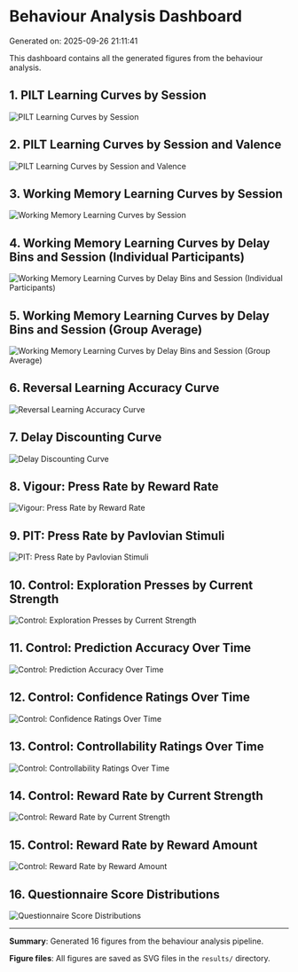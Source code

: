 # Behaviour Analysis Dashboard

Generated on: 2025-09-26 21:11:41

This dashboard contains all the generated figures from the behaviour analysis.

## 1. PILT Learning Curves by Session

![PILT Learning Curves by Session](PILT_learning_curves_by_session.svg)

## 2. PILT Learning Curves by Session and Valence

![PILT Learning Curves by Session and Valence](PILT_learning_curves_by_session_and_valence.svg)

## 3. Working Memory Learning Curves by Session

![Working Memory Learning Curves by Session](WM_learning_curves_by_session.svg)

## 4. Working Memory Learning Curves by Delay Bins and Session (Individual Participants)

![Working Memory Learning Curves by Delay Bins and Session (Individual Participants)](WM_learning_curves_by_delay_bins_and_session_individuals.svg)

## 5. Working Memory Learning Curves by Delay Bins and Session (Group Average)

![Working Memory Learning Curves by Delay Bins and Session (Group Average)](WM_learning_curves_by_delay_bins_and_session_group.svg)

## 6. Reversal Learning Accuracy Curve

![Reversal Learning Accuracy Curve](reversal_accuracy_curve.svg)

## 7. Delay Discounting Curve

![Delay Discounting Curve](delay_discounting_curve.svg)

## 8. Vigour: Press Rate by Reward Rate

![Vigour: Press Rate by Reward Rate](vigour_press_rate_by_reward_rate.svg)

## 9. PIT: Press Rate by Pavlovian Stimuli

![PIT: Press Rate by Pavlovian Stimuli](PIT_press_rate_by_pavlovian_stimuli.svg)

## 10. Control: Exploration Presses by Current Strength

![Control: Exploration Presses by Current Strength](control_exploration_presses_by_current_strength.svg)

## 11. Control: Prediction Accuracy Over Time

![Control: Prediction Accuracy Over Time](control_prediction_accuracy_over_time.svg)

## 12. Control: Confidence Ratings Over Time

![Control: Confidence Ratings Over Time](control_confidence_ratings.svg)

## 13. Control: Controllability Ratings Over Time

![Control: Controllability Ratings Over Time](control_controllability_ratings.svg)

## 14. Control: Reward Rate by Current Strength

![Control: Reward Rate by Current Strength](control_reward_rate_by_current_strength.svg)

## 15. Control: Reward Rate by Reward Amount

![Control: Reward Rate by Reward Amount](control_reward_rate_by_reward_amount.svg)

## 16. Questionnaire Score Distributions

![Questionnaire Score Distributions](questionnaire_histograms.svg)


---

**Summary**: Generated 16 figures from the behaviour analysis pipeline.

**Figure files**: All figures are saved as SVG files in the `results/` directory.
